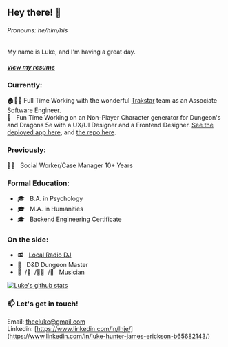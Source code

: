 ## Hey there! 👋
###### Pronouns: he/him/his

My name is Luke, and I'm having a great day.
#### _[view my resume](https://drive.google.com/file/d/1eG7_-PuDYnwH3Nvj3xnj4FodvsNRusf7/view?usp=sharing)_  

### Currently:
🏠👨‍💻 Full Time Working with the wonderful [Trakstar](https://www.trakstar.com/) team as an Associate Software Engineer.  
🏫  &nbsp; Fun Time Working on an Non-Player Character generator for Dungeon's and Dragons 5e with a UX/UI Designer and a Frontend Designer. [See the deployed app here](https://npc-generator-lhje.herokuapp.com/), and [the repo here](https://github.com/LHJE/npc_generator).

### Previously:
👨‍💼 &nbsp; Social Worker/Case Manager 10+ Years  

### Formal Education:
- 🎓 &nbsp; B.A. in Psychology  
- 🎓 &nbsp; M.A. in Humanities  
- 🎓 &nbsp; Backend Engineering Certificate

### On the side:
- 📻 &nbsp; [Local Radio DJ](https://archive.org/details/STLMTM2017-2020)
- 🐉 &nbsp; D&D Dungeon Master
- 🥁 &nbsp;/🎸 &nbsp;/🧑‍🎤 &nbsp;/🎹 &nbsp; [Musician](https://www.zealot.cool)  

[![Luke's github stats](https://github-readme-stats.vercel.app/api?username=lhje)](https://github.com/lhje/github-readme-stats)

### 📫 Let's get in touch!
Email: theeluke@gmail.com\
Linkedin: [https://www.linkedin.com/in/lhje/](https://www.linkedin.com/in/luke-hunter-james-erickson-b65682143/)
<!--
**LHJE/LHJE** is a ✨ _special_ ✨ repository because its `README.md` (this file) appears on your GitHub profile.

Here are some ideas to get you started:

- 🔭 I’m currently working on ...
- 🌱 I’m currently learning ...
- 👯 I’m looking to collaborate on ...
- 🤔 I’m looking for help with ...
- 💬 Ask me about ...
- 📫 How to reach me: ...
- 😄 Pronouns: ...
- ⚡ Fun fact: ...
-->
